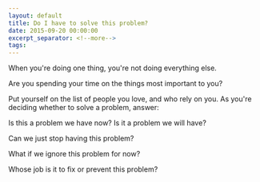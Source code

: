 ```yaml
---
layout: default
title: Do I have to solve this problem?
date: 2015-09-20 00:00:00
excerpt_separator: <!--more-->
tags:
---
```


When you're doing one thing, you're not doing everything else.

Are you spending your time on the things most important to you?
<!--more-->

Put yourself on the list of people you love, and who rely on you. As you're deciding whether to solve a problem, answer:

Is this a problem we have now? Is it a problem we will have?

Can we just stop having this problem?

What if we ignore this problem for now?

Whose job is it to fix or prevent this problem?
